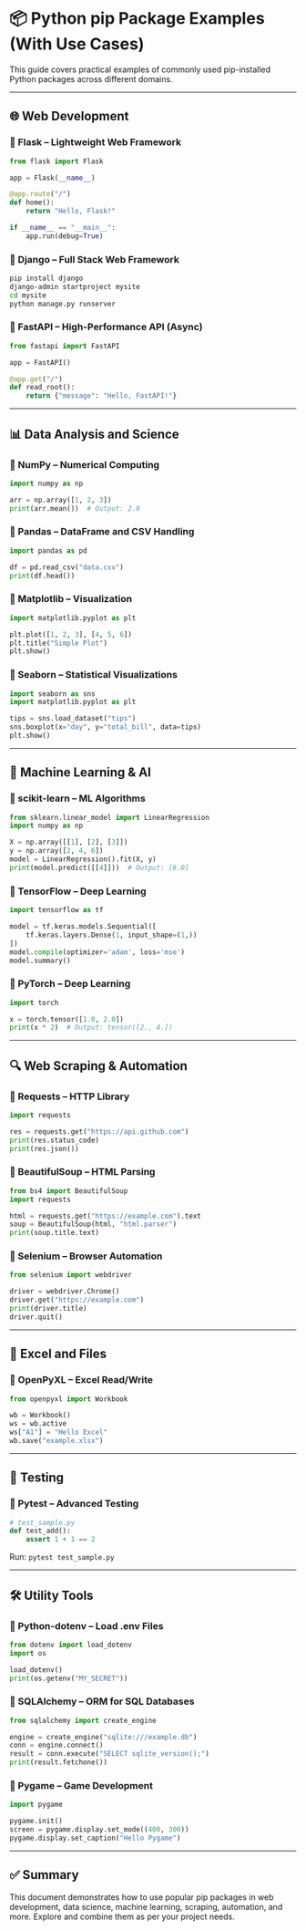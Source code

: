 
# 📦 Python pip Package Examples (With Use Cases)

This guide covers practical examples of commonly used pip-installed Python packages across different domains.

---

## 🌐 Web Development

### 🔸 Flask – Lightweight Web Framework
```python
from flask import Flask

app = Flask(__name__)

@app.route("/")
def home():
    return "Hello, Flask!"

if __name__ == "__main__":
    app.run(debug=True)
```

### 🔸 Django – Full Stack Web Framework
```bash
pip install django
django-admin startproject mysite
cd mysite
python manage.py runserver
```

### 🔸 FastAPI – High-Performance API (Async)
```python
from fastapi import FastAPI

app = FastAPI()

@app.get("/")
def read_root():
    return {"message": "Hello, FastAPI!"}
```

---

## 📊 Data Analysis and Science

### 🔸 NumPy – Numerical Computing
```python
import numpy as np

arr = np.array([1, 2, 3])
print(arr.mean())  # Output: 2.0
```

### 🔸 Pandas – DataFrame and CSV Handling
```python
import pandas as pd

df = pd.read_csv("data.csv")
print(df.head())
```

### 🔸 Matplotlib – Visualization
```python
import matplotlib.pyplot as plt

plt.plot([1, 2, 3], [4, 5, 6])
plt.title("Simple Plot")
plt.show()
```

### 🔸 Seaborn – Statistical Visualizations
```python
import seaborn as sns
import matplotlib.pyplot as plt

tips = sns.load_dataset("tips")
sns.boxplot(x="day", y="total_bill", data=tips)
plt.show()
```

---

## 🤖 Machine Learning & AI

### 🔸 scikit-learn – ML Algorithms
```python
from sklearn.linear_model import LinearRegression
import numpy as np

X = np.array([[1], [2], [3]])
y = np.array([2, 4, 6])
model = LinearRegression().fit(X, y)
print(model.predict([[4]]))  # Output: [8.0]
```

### 🔸 TensorFlow – Deep Learning
```python
import tensorflow as tf

model = tf.keras.models.Sequential([
    tf.keras.layers.Dense(1, input_shape=(1,))
])
model.compile(optimizer='adam', loss='mse')
model.summary()
```

### 🔸 PyTorch – Deep Learning
```python
import torch

x = torch.tensor([1.0, 2.0])
print(x * 2)  # Output: tensor([2., 4.])
```

---

## 🔍 Web Scraping & Automation

### 🔸 Requests – HTTP Library
```python
import requests

res = requests.get("https://api.github.com")
print(res.status_code)
print(res.json())
```

### 🔸 BeautifulSoup – HTML Parsing
```python
from bs4 import BeautifulSoup
import requests

html = requests.get("https://example.com").text
soup = BeautifulSoup(html, "html.parser")
print(soup.title.text)
```

### 🔸 Selenium – Browser Automation
```python
from selenium import webdriver

driver = webdriver.Chrome()
driver.get("https://example.com")
print(driver.title)
driver.quit()
```

---

## 📁 Excel and Files

### 🔸 OpenPyXL – Excel Read/Write
```python
from openpyxl import Workbook

wb = Workbook()
ws = wb.active
ws["A1"] = "Hello Excel"
wb.save("example.xlsx")
```

---

## 🧪 Testing

### 🔸 Pytest – Advanced Testing
```python
# test_sample.py
def test_add():
    assert 1 + 1 == 2
```

Run: `pytest test_sample.py`

---

## 🛠️ Utility Tools

### 🔸 Python-dotenv – Load .env Files
```python
from dotenv import load_dotenv
import os

load_dotenv()
print(os.getenv("MY_SECRET"))
```

### 🔸 SQLAlchemy – ORM for SQL Databases
```python
from sqlalchemy import create_engine

engine = create_engine("sqlite:///example.db")
conn = engine.connect()
result = conn.execute("SELECT sqlite_version();")
print(result.fetchone())
```

### 🔸 Pygame – Game Development
```python
import pygame

pygame.init()
screen = pygame.display.set_mode((400, 300))
pygame.display.set_caption("Hello Pygame")
```

---

## ✅ Summary

This document demonstrates how to use popular pip packages in web development, data science, machine learning, scraping, automation, and more. Explore and combine them as per your project needs.
